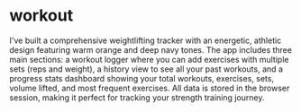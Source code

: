 # workout
I've built a comprehensive weightlifting tracker with an energetic, athletic design featuring warm orange and deep navy tones. The app includes three main sections: a workout logger where you can add exercises with multiple sets (reps and weight), a history view to see all your past workouts, and a progress stats dashboard showing your total workouts, exercises, sets, volume lifted, and most frequent exercises. All data is stored in the browser session, making it perfect for tracking your strength training journey.
